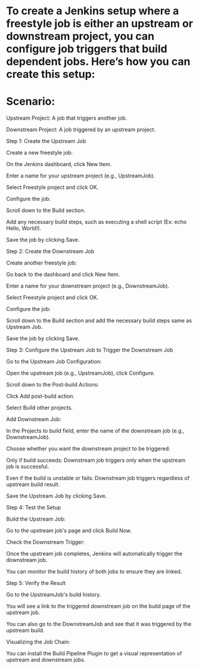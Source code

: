 # To create a Jenkins setup where a freestyle job is either an upstream or downstream project, you can configure job triggers that build     dependent jobs. Here’s how you can create this setup:

# Scenario:
  Upstream Project: A job that triggers another job.

  Downstream Project: A job triggered by an upstream project.

Step 1: Create the Upstream Job

Create a new freestyle job:

On the Jenkins dashboard, click New Item.

Enter a name for your upstream project (e.g., UpstreamJob).

Select Freestyle project and click OK.

Configure the job:

Scroll down to the Build section.

Add any necessary build steps, such as executing a shell script (Ex: echo Hello, World!).

Save the job by clicking Save.

Step 2: Create the Downstream Job

Create another freestyle job:

Go back to the dashboard and click New Item.

Enter a name for your downstream project (e.g., DownstreamJob).

Select Freestyle project and click OK.

Configure the job:

Scroll down to the Build section and add the necessary build steps same as Upstream Job.

Save the job by clicking Save.

Step 3: Configure the Upstream Job to Trigger the Downstream Job

Go to the Upstream Job Configuration:

Open the upstream job (e.g., UpstreamJob), click Configure.

Scroll down to the Post-build Actions:

Click Add post-build action.

Select Build other projects.

Add Downstream Job:

In the Projects to build field, enter the name of the downstream job (e.g., DownstreamJob).

Choose whether you want the downstream project to be triggered:

Only if build succeeds: Downstream job triggers only when the upstream job is successful.

Even if the build is unstable or fails: Downstream job triggers regardless of upstream build result.

Save the Upstream Job by clicking Save.

Step 4: Test the Setup

Build the Upstream Job:

Go to the upstream job's page and click Build Now.

Check the Downstream Trigger:

Once the upstream job completes, Jenkins will automatically trigger the downstream job.

You can monitor the build history of both jobs to ensure they are linked.

Step 5: Verify the Result

Go to the UpstreamJob's build history.

You will see a link to the triggered downstream job on the build page of the upstream job.

You can also go to the DownstreamJob and see that it was triggered by the upstream build.

Visualizing the Job Chain:

You can install the Build Pipeline Plugin to get a visual representation of upstream and downstream jobs.
